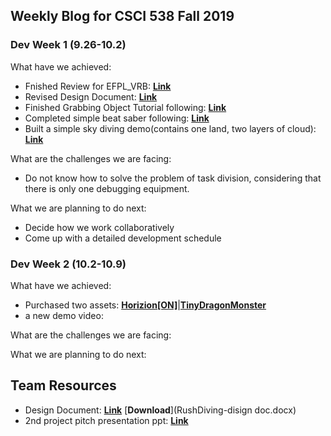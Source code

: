 ## Weekly Blog for CSCI 538 Fall 2019
### Dev Week 1 (9.26-10.2)
What have we achieved:
* Fnished Review for EFPL_VRB: [**Link**](https://piazza.com/class/jv4uff58gjj3se?cid=96)
* Revised Design Document: [**Link**](https://docs.google.com/document/d/19N5vguExpMt9sz03MD6xMC7tzFUjFZfkoN-_O45qTAE/edit) 
* Finished Grabbing Object Tutorial following: [**Link**](https://www.youtube.com/watch?v=sxvKGVDmYfY&t=61s)
* Completed simple beat saber following: [**Link**](https://www.youtube.com/watch?v=gh4k0Q1Pl7E&list=PL4pxX_WrnS5PPW4IpbqHKf3fgAmXGGWUZ)
* Built a simple sky diving demo(contains one land, two layers of cloud): [**Link**](https://drive.google.com/file/d/1syMrh9E1hZDOOAQO9LhWwBZP24k_Fuzm/view?usp=sharing)

What are the challenges we are facing:
* Do not know how to solve the problem of task division, considering that there is only one debugging equipment.

What we are planning to do next:
* Decide how we work collaboratively
* Come up with a detailed development schedule

### Dev Week 2 (10.2-10.9)
What have we achieved:
* Purchased two assets: [**Horizion[ON]**](https://assetstore.unity.com/packages/tools/terrain/horizon-on-31861)|[**TinyDragonMonster**](https://assetstore.unity.com/packages/3d/characters/tinydragonmonster-143747)
* a new demo video:

What are the challenges we are facing:

What we are planning to do next:

## Team Resources
* Design Document: [**Link**](https://docs.google.com/document/d/19N5vguExpMt9sz03MD6xMC7tzFUjFZfkoN-_O45qTAE/edit) [**Download**](RushDiving-disign doc.docx)
* 2nd project pitch presentation ppt: [**Link**](https://docs.google.com/presentation/d/1E8LGEj0UPF8qesy_zNgi-hjIeKeVihfnRKT3FRUYJCk/edit#slide=id.g1f87997393_0_782)
